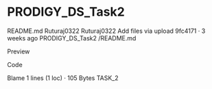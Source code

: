 # PRODIGY_DS_Task2
README.md
Ruturaj0322
Ruturaj0322
Add files via upload
9fc4171
 · 
3 weeks ago
PRODIGY_DS_Task2
/README.md

Preview

Code

Blame
1 lines (1 loc) · 105 Bytes
TASK_2
